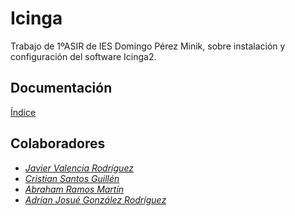 # Icinga

Trabajo de 1ºASIR de IES Domingo Pérez Minik, sobre instalación y configuración del software Icinga2.

## Documentación

[Índice](docs/index.md)

## Colaboradores

* *[Javier Valencia Rodríguez](https://github.com/jvalrog)*
* *[Cristian Santos Guillén](https://github.com/CristianSantosGuillen)*
* *[Abraham Ramos Martín](https://github.com/Abraham922)*
* *[Adrían Josué González Rodríguez](https://github.com/adriangonzalez674)*